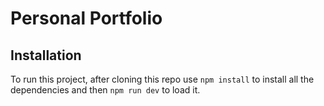 # Personal Portfolio

## Installation
To run this project, after cloning this repo use ``` npm install ``` to install all the dependencies and then ``` npm run dev ``` to load it.
